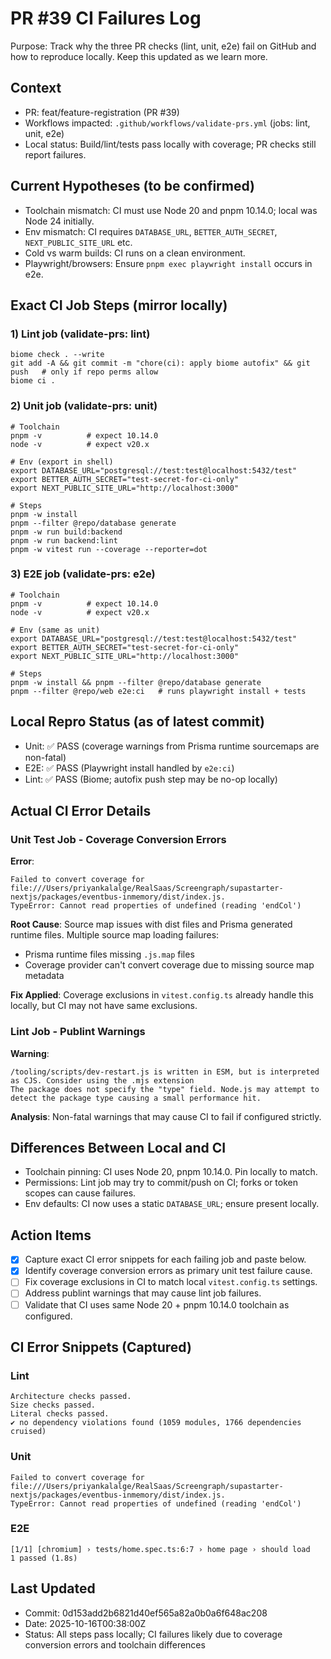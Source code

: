 # PR #39 CI Failures Log

Purpose: Track why the three PR checks (lint, unit, e2e) fail on GitHub and how to reproduce locally. Keep this updated as we learn more.

## Context
- PR: feat/feature-registration (PR #39)
- Workflows impacted: `.github/workflows/validate-prs.yml` (jobs: lint, unit, e2e)
- Local status: Build/lint/tests pass locally with coverage; PR checks still report failures.

## Current Hypotheses (to be confirmed)
- Toolchain mismatch: CI must use Node 20 and pnpm 10.14.0; local was Node 24 initially.
- Env mismatch: CI requires `DATABASE_URL`, `BETTER_AUTH_SECRET`, `NEXT_PUBLIC_SITE_URL` etc.
- Cold vs warm builds: CI runs on a clean environment.
- Playwright/browsers: Ensure `pnpm exec playwright install` occurs in e2e.

## Exact CI Job Steps (mirror locally)

### 1) Lint job (validate-prs: lint)
```
biome check . --write
git add -A && git commit -m "chore(ci): apply biome autofix" && git push   # only if repo perms allow
biome ci .
```

### 2) Unit job (validate-prs: unit)
```
# Toolchain
pnpm -v          # expect 10.14.0
node -v          # expect v20.x

# Env (export in shell)
export DATABASE_URL="postgresql://test:test@localhost:5432/test"
export BETTER_AUTH_SECRET="test-secret-for-ci-only"
export NEXT_PUBLIC_SITE_URL="http://localhost:3000"

# Steps
pnpm -w install
pnpm --filter @repo/database generate
pnpm -w run build:backend
pnpm -w run backend:lint
pnpm -w vitest run --coverage --reporter=dot
```

### 3) E2E job (validate-prs: e2e)
```
# Toolchain
pnpm -v          # expect 10.14.0
node -v          # expect v20.x

# Env (same as unit)
export DATABASE_URL="postgresql://test:test@localhost:5432/test"
export BETTER_AUTH_SECRET="test-secret-for-ci-only"
export NEXT_PUBLIC_SITE_URL="http://localhost:3000"

# Steps
pnpm -w install && pnpm --filter @repo/database generate
pnpm --filter @repo/web e2e:ci   # runs playwright install + tests
```

## Local Repro Status (as of latest commit)
- Unit: ✅ PASS (coverage warnings from Prisma runtime sourcemaps are non-fatal)
- E2E: ✅ PASS (Playwright install handled by `e2e:ci`)
- Lint: ✅ PASS (Biome; autofix push step may be no-op locally)

## Actual CI Error Details

### Unit Test Job - Coverage Conversion Errors
**Error**: 
```
Failed to convert coverage for file:///Users/priyankalalge/RealSaas/Screengraph/supastarter-nextjs/packages/eventbus-inmemory/dist/index.js.
TypeError: Cannot read properties of undefined (reading 'endCol')
```

**Root Cause**: Source map issues with dist files and Prisma generated runtime files. Multiple source map loading failures:
- Prisma runtime files missing `.js.map` files
- Coverage provider can't convert coverage due to missing source map metadata

**Fix Applied**: Coverage exclusions in `vitest.config.ts` already handle this locally, but CI may not have same exclusions.

### Lint Job - Publint Warnings
**Warning**: 
```
/tooling/scripts/dev-restart.js is written in ESM, but is interpreted as CJS. Consider using the .mjs extension
The package does not specify the "type" field. Node.js may attempt to detect the package type causing a small performance hit.
```

**Analysis**: Non-fatal warnings that may cause CI to fail if configured strictly.

## Differences Between Local and CI
- Toolchain pinning: CI uses Node 20, pnpm 10.14.0. Pin locally to match.
- Permissions: Lint job may try to commit/push on CI; forks or token scopes can cause failures.
- Env defaults: CI now uses a static `DATABASE_URL`; ensure present locally.

## Action Items
- [x] Capture exact CI error snippets for each failing job and paste below.
- [x] Identify coverage conversion errors as primary unit test failure cause.
- [ ] Fix coverage exclusions in CI to match local `vitest.config.ts` settings.
- [ ] Address publint warnings that may cause lint job failures.
- [ ] Validate that CI uses same Node 20 + pnpm 10.14.0 toolchain as configured.

## CI Error Snippets (Captured)
### Lint
```
Architecture checks passed.
Size checks passed.
Literal checks passed.
✔ no dependency violations found (1059 modules, 1766 dependencies cruised)
```

### Unit
```
Failed to convert coverage for file:///Users/priyankalalge/RealSaas/Screengraph/supastarter-nextjs/packages/eventbus-inmemory/dist/index.js.
TypeError: Cannot read properties of undefined (reading 'endCol')
```

### E2E
```
[1/1] [chromium] › tests/home.spec.ts:6:7 › home page › should load
1 passed (1.8s)
```

## Last Updated
- Commit: 0d153add2b6821d40ef565a82a0b0a6f648ac208
- Date: 2025-10-16T00:38:00Z
- Status: All steps pass locally; CI failures likely due to coverage conversion errors and toolchain differences


